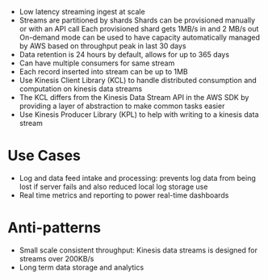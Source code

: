 - Low latency streaming ingest at scale
- Streams are partitioned by shards
		Shards can be provisioned manually or with an API call
		Each provisioned shard gets 1MB/s in and 2 MB/s out
		On-demand mode can be used to have capacity automatically managed by AWS based on throughput peak in last 30 days
- Data retention is 24 hours by default, allows for up to 365 days
- Can have multiple consumers for same stream
- Each record inserted into stream can be up to 1MB
- Use Kinesis Client Library (KCL) to handle distributed consumption and computation on kinesis data streams
- The KCL differs from the Kinesis Data Stream API in the AWS SDK by providing a layer of abstraction to make common tasks easier
- Use Kinesis Producer Library (KPL) to help with writing to a kinesis data stream
# Use Cases
- Log and data feed intake and processing: prevents log data from being lost if server fails and also reduced local log storage use
- Real time metrics and reporting to power real-time dashboards
# Anti-patterns
- Small scale consistent throughput: Kinesis data streams is designed for streams over 200KB/s
- Long term data storage and analytics

